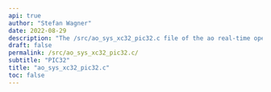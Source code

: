 ```yaml
---
api: true
author: "Stefan Wagner"
date: 2022-08-29
description: "The /src/ao_sys_xc32_pic32.c file of the ao real-time operating system."
draft: false
permalink: /src/ao_sys_xc32_pic32.c/ 
subtitle: "PIC32"
title: "ao_sys_xc32_pic32.c"
toc: false
---
```

